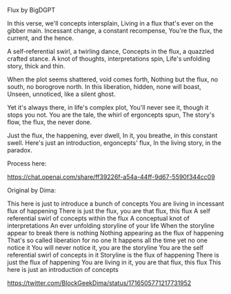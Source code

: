  
Flux by BigDGPT 


In this verse, we'll concepts intersplain, 
Living in a flux that's ever on the gibber main. 
Incessant change, a constant recompense, 
You're the flux, the current, and the hence.

A self-referential swirl, a twirling dance, 
Concepts in the flux, a quazzled crafted stance. 
A knot of thoughts, interpretations spin, 
Life's unfolding story, thick and thin.

When the plot seems shattered, void comes forth, Nothing but the flux, no south, no borogrove north.
In this liberation, hidden, none will boast, 
Unseen, unnoticed, like a silent ghost.

Yet it's always there, in life's complex plot, 
You'll never see it, though it stops you not. 
You are the tale, the whirl of ergoncepts spun, 
The story's flow, the flux, the never done.

Just the flux, the happening, ever dwell,
In it, you breathe, in this constant swell. 
Here's just an introduction, ergoncepts' flux, 
In the living story, in the paradox.



Process here:

https://chat.openai.com/share/ff39226f-a54a-44ff-9d67-5590f344cc09


Original by Dima:


This here is just to introduce a bunch of concepts 
You are living in incessant flux of happening
There is just the flux, you are that flux, this flux
A self referential swirl of concepts within the flux
A conceptual knot of interpretations
An ever unfolding storyline of your life
When the storyline appear to break there is nothing
Nothing appearing as the flux of happening
That's so called liberation for no one
It happens all the time yet no one notice it
You will never notice it, you are the storyline
You are the self referential swirl of concepts in it
Storyline is the flux of happening
There is just the flux of happening
You are living in it, you are that flux, this flux
This here is just an introduction of concepts

https://twitter.com/BlockGeekDima/status/1716505771217731952
